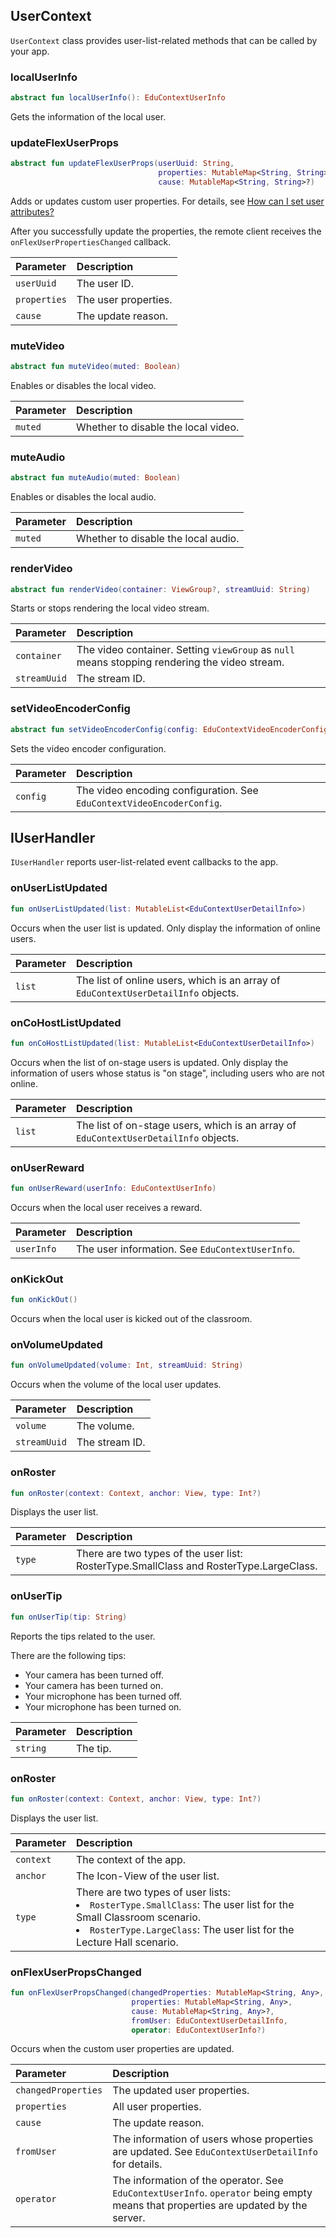 ## UserContext

`UserContext` class provides user-list-related methods that can be called by your app.

### localUserInfo

```kotlin
abstract fun localUserInfo(): EduContextUserInfo
```

Gets the information of the local user.

### updateFlexUserProps

```kotlin
abstract fun updateFlexUserProps(userUuid: String,
                                 properties: MutableMap<String, String>,
                                 cause: MutableMap<String, String>?)
```

Adds or updates custom user properties. For details, see [How can I set user attributes? ](/en/agora-class/faq/agora_class_custom_properties)

After you successfully update the properties, the remote client receives the `onFlexUserPropertiesChanged` callback.

| Parameter | Description |
| :----------- | :--------- |
| `userUuid` | The user ID. |
| `properties` | The user properties. |
| `cause` | The update reason. |

### muteVideo

```kotlin
abstract fun muteVideo(muted: Boolean)
```

Enables or disables the local video.

| Parameter | Description |
| :------ | :----------------- |
| `muted` | Whether to disable the local video. |

### muteAudio

```kotlin
abstract fun muteAudio(muted: Boolean)
```

Enables or disables the local audio.

| Parameter | Description |
| :------ | :----------------- |
| `muted` | Whether to disable the local audio. |

### renderVideo

```kotlin
abstract fun renderVideo(container: ViewGroup?, streamUuid: String)
```

Starts or stops rendering the local video stream.

| Parameter | Description |
| :----------- | :----------------------------------------------------- |
| `container` | The video container. Setting `viewGroup` as `null` means stopping rendering the video stream. |
| `streamUuid` | The stream ID. |

### setVideoEncoderConfig

```kotlin
abstract fun setVideoEncoderConfig(config: EduContextVideoEncoderConfig)
```

Sets the video encoder configuration.

| Parameter | Description |
| :------- | :-------------------------------------------------- |
| `config` | The video encoding configuration. See `EduContextVideoEncoderConfig`. |

## IUserHandler

`IUserHandler` reports user-list-related event callbacks to the app.

### onUserListUpdated

```kotlin
fun onUserListUpdated(list: MutableList<EduContextUserDetailInfo>)
```

Occurs when the user list is updated. Only display the information of online users.

| Parameter | Description |
| :----- | :----------------------------------------------------------- |
| `list` | The list of online users, which is an array of `EduContextUserDetailInfo` objects. |

### onCoHostListUpdated

```kotlin
fun onCoHostListUpdated(list: MutableList<EduContextUserDetailInfo>)
```

Occurs when the list of on-stage users is updated. Only display the information of users whose status is "on stage", including users who are not online.

| Parameter | Description |
| :----- | :----------------------------------------------------------- |
| `list` | The list of on-stage users, which is an array of `EduContextUserDetailInfo` objects. |

### onUserReward

```kotlin
fun onUserReward(userInfo: EduContextUserInfo)
```

Occurs when the local user receives a reward.

| Parameter | Description |
| :--------- | :------------------------------------ |
| `userInfo` | The user information. See `EduContextUserInfo`. |

### onKickOut

```kotlin
fun onKickOut()
```

Occurs when the local user is kicked out of the classroom.

### onVolumeUpdated

```kotlin
fun onVolumeUpdated(volume: Int, streamUuid: String)
```

Occurs when the volume of the local user updates.

| Parameter | Description |
| :----------- | :------ |
| `volume` | The volume. |
| `streamUuid` | The stream ID. |

### onRoster

```kotlin
fun onRoster(context: Context, anchor: View, type: Int?)
```

Displays the user list.

| Parameter | Description |
| :----- | :----------------------------------------------------------- |
| `type` | There are two types of the user list: RosterType.SmallClass and RosterType.LargeClass. |

### onUserTip

```kotlin
fun onUserTip(tip: String)
```

Reports the tips related to the user.

There are the following tips:

- Your camera has been turned off.
- Your camera has been turned on.
- Your microphone has been turned off.
- Your microphone has been turned on.

| Parameter | Description |
| :------- | :--------- |
| `string` | The tip. |

### onRoster

```kotlin
fun onRoster(context: Context, anchor: View, type: Int?)
```

Displays the user list.

| Parameter | Description |
| :-------- | :----------------------------------------------------------- |
| `context` | The context of the app. |
| `anchor` | The Icon-View of the user list. |
| `type` | There are two types of user lists:<li>`RosterType.SmallClass`: The user list for the Small Classroom scenario.<li>`RosterType.LargeClass`: The user list for the Lecture Hall scenario. |

### onFlexUserPropsChanged

```kotlin
fun onFlexUserPropsChanged(changedProperties: MutableMap<String, Any>,
                           properties: MutableMap<String, Any>,
                           cause: MutableMap<String, Any>?,
                           fromUser: EduContextUserDetailInfo,
                           operator: EduContextUserInfo?)
```

Occurs when the custom user properties are updated.

| Parameter | Description |
| :------------------ | :----------------------------------------------------------- |
| `changedProperties` | The updated user properties. |
| `properties` | All user properties. |
| `cause` | The update reason. |
| `fromUser` | The information of users whose properties are updated. See `EduContextUserDetailInfo` for details. |
| `operator` | The information of the operator. See `EduContextUserInfo`. `operator` being empty means that properties are updated by the server. |
